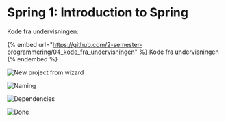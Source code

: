 # Spring 1: Introduction to Spring

Kode fra undervisningen:

{% embed url="https://github.com/2-semester-programmering/04_kode_fra_undervisningen" %}
Kode fra undervisningen
{% endembed %}

![New project from wizard](../topics/spring-introduction.assets/image-20210923092334208.png)

![Naming](<../.gitbook/assets/image-20210923090334712 (1).png>)

![Dependencies](../topics/spring-introduction.assets/image-20210923092414549.png)

![Done](../topics/spring-introduction.assets/image-20210923092447170.png)
